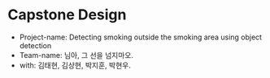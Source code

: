 # Capstone Design
 + Project-name: Detecting smoking outside the smoking area using object detection
 + Team-name: 님아, 그 선을 넘지마오.
 + with: 김태현, 김상현, 박지훈, 박현우.
